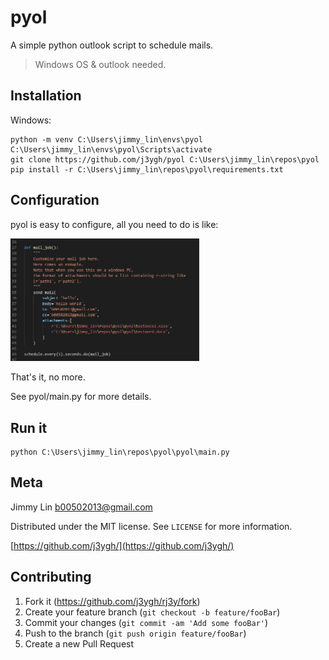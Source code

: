 # pyol
A simple python outlook script to schedule mails.
> Windows OS & outlook needed.

## Installation

Windows:

```
python -m venv C:\Users\jimmy_lin\envs\pyol
C:\Users\jimmy_lin\envs\pyol\Scripts\activate
git clone https://github.com/j3ygh/pyol C:\Users\jimmy_lin\repos\pyol
pip install -r C:\Users\jimmy_lin\repos\pyol\requirements.txt
```

## Configuration

pyol is easy to configure, all you need to do is like:

<p float="left">
  <img src="https://github.com/j3ygh/pyol/blob/master/docs/images/screenshot1.png?" width="60%">
</p>

That's it, no more.

See pyol/main.py for more details.

## Run it

```
python C:\Users\jimmy_lin\repos\pyol\pyol\main.py
```

## Meta

Jimmy Lin <b00502013@gmail.com>

Distributed under the MIT license. See ``LICENSE`` for more information.

[https://github.com/j3ygh/](https://github.com/j3ygh/)

## Contributing

1. Fork it (<https://github.com/j3ygh/rj3y/fork>)
2. Create your feature branch (`git checkout -b feature/fooBar`)
3. Commit your changes (`git commit -am 'Add some fooBar'`)
4. Push to the branch (`git push origin feature/fooBar`)
5. Create a new Pull Request




